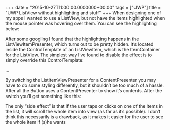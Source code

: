 +++
date = "2015-10-27T11:00:00.0000000+00:00"
tags = ["UWP"]
title = "UWP ListView without highlighting and stuff"
+++
When designing one of my apps I wanted to use a ListView, but not have the items
highlighted when the mouse pointer was hovering over them. You can see the
highlighting below:



After some googling I found that the highlighting happens in the 
ListViewItemPresenter, which turns out to be pretty hidden. It’s located inside
the ControlTemplate  of an ListViewItem, which is the ItemContainer  for the 
ListView. The simplest way I’ve found to disable the effect is to simply
override this ControlTemplate:

<ListView>
    <ListView.ItemContainerStyle>
        <Style TargetType="ListViewItem">
            <Setter Property="Template">
                <Setter.Value>
                    <ControlTemplate>
                        <ContentPresenter/>
                    </ControlTemplate>
                </Setter.Value>
            </Setter>
        </Style>
    </ListView.ItemContainerStyle>
    <TextBlock Text="List Item" />
    ...
    <TextBlock Text="List Item" />
</ListView>


By switching the ListItemViewPresenter  for a ContentPresenter  you may have to
do some styling differently, but it shouldn’t be too much of a hassle. After all
the Button uses a ContentPresenter  to show it’s contents. After the switch
you’ll get something like this:



The only “side effect” is that if the user taps or clicks on one of the items in
the list, it will scroll the whole item into view (as far as it’s possible). I
don’t think this necessarily is a drawback, as it makes it easier for the user
to see the whole item if (s)he wants
